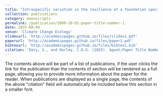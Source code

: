 ```yaml
---
title: "Intraspecific variation in the resilience of a foundation species to repeated thermal stress"
collection: publications
category: manuscripts
permalink: /publication/2009-10-01-paper-title-number-1
date: 2025-08-04
venue: 'Climate Change Ecology'
slidesurl: 'http://academicpages.github.io/files/slides1.pdf'
paperurl: 'http://academicpages.github.io/files/paper1.pdf'
bibtexurl: 'http://academicpages.github.io/files/bibtex1.bib'
citation: 'Emry, S., and Harley, C.D.G. (2025). &quot;Paper Title Number 1.&quot; <i>Journal 1</i>. 1(1).'
---
```

The contents above will be part of a list of publications, if the user clicks the link for the publication than the contents of section will be rendered as a full page, allowing you to provide more information about the paper for the reader. When publications are displayed as a single page, the contents of the above "citation" field will automatically be included below this section in a smaller font.
